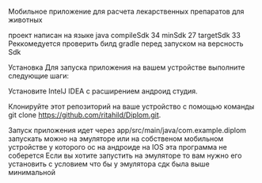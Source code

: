 Мобильное приложение для расчета лекарственных препаратов для животных 


проект написан на языке java 
compileSdk 34
 minSdk 27
targetSdk 33
Реккомедуется проверить билд gradle перед запуском на версность Sdk

Установка
Для запуска приложения на вашем устройстве выполните следующие шаги:

Установите IntelJ IDEA c расширением андроид студия.

Клонируйте этот репозиторий на ваше устройство с помощью команды git clone https://github.com/ritahild/Diplom.git.

Запуск приложения идет через арр/src/main/java/com.example.diplom
запускать можно на эмуляторе или на собственом мобильном устройстве у которого ос на андроиде на IOS эта программа не соберется 
Если вы хотите запустить на эмуляторе то вам нужно его установить с условием что бы у эмулятора сдк была выше минимальной


